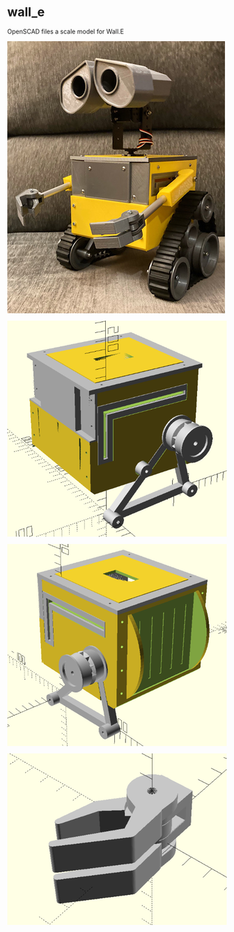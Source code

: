 # wall_e
OpenSCAD files a scale model for Wall.E

![alt text](https://github.com/felixstdp/wall_e/blob/main/wall_e.jpg)

![alt text](https://github.com/felixstdp/wall_e/blob/main/wall_e_assy.png)

![alt text](https://github.com/felixstdp/wall_e/blob/main/wall_e_assy_b.png)

![alt text](https://github.com/felixstdp/wall_e/blob/main/wall_e_hand.png)
